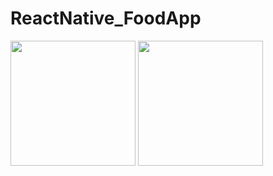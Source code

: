 # ReactNative_FoodApp


<img src="https://github.com/nischay-code/ReactNative_FoodApp/assets/95124327/7ea6beed-133d-4d72-a716-73f0c81e5258" width="200" />
<img src="https://github.com/nischay-code/ReactNative_FoodApp/assets/95124327/2c85a100-0d42-4b33-97fd-57f1695bd3ca" width="200" />
